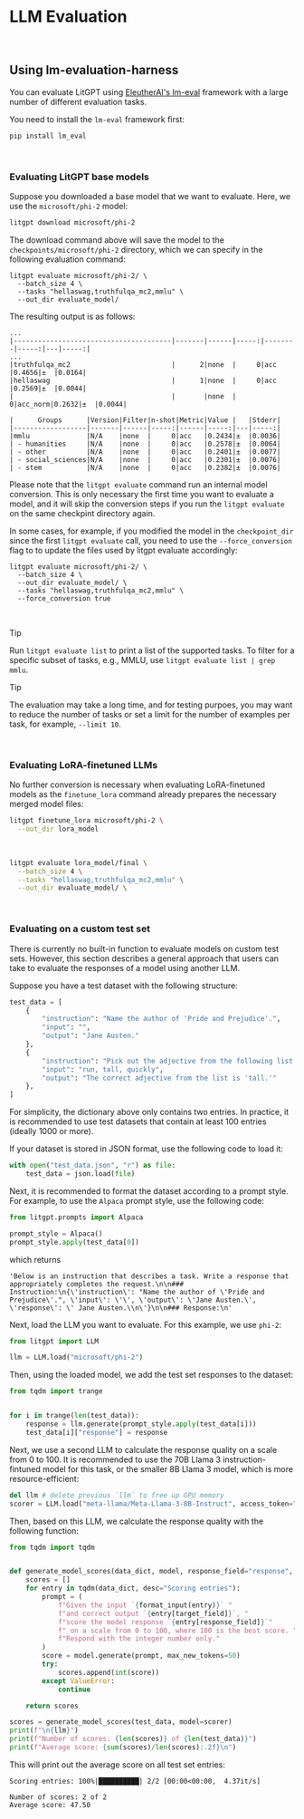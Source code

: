 # LLM Evaluation

&nbsp;

## Using lm-evaluation-harness

You can evaluate LitGPT using [EleutherAI's lm-eval](https://github.com/EleutherAI/lm-evaluation-harness) framework with a large number of different evaluation tasks.

You need to install the `lm-eval` framework first:

```bash
pip install lm_eval
```

&nbsp;

### Evaluating LitGPT base models

Suppose you downloaded a base model that we want to evaluate. Here, we use the `microsoft/phi-2` model:

```bash
litgpt download microsoft/phi-2
```

The download command above will save the model to the `checkpoints/microsoft/phi-2` directory, which we can
specify in the following evaluation command:


```
litgpt evaluate microsoft/phi-2/ \
  --batch_size 4 \
  --tasks "hellaswag,truthfulqa_mc2,mmlu" \
  --out_dir evaluate_model/
```

The resulting output is as follows:

```
...
|---------------------------------------|-------|------|-----:|--------|-----:|---|-----:|
...
|truthfulqa_mc2                         |      2|none  |     0|acc     |0.4656|±  |0.0164|
|hellaswag                              |      1|none  |     0|acc     |0.2569|±  |0.0044|
|                                       |       |none  |     0|acc_norm|0.2632|±  |0.0044|

|      Groups      |Version|Filter|n-shot|Metric|Value |   |Stderr|
|------------------|-------|------|-----:|------|-----:|---|-----:|
|mmlu              |N/A    |none  |     0|acc   |0.2434|±  |0.0036|
| - humanities     |N/A    |none  |     0|acc   |0.2578|±  |0.0064|
| - other          |N/A    |none  |     0|acc   |0.2401|±  |0.0077|
| - social_sciences|N/A    |none  |     0|acc   |0.2301|±  |0.0076|
| - stem           |N/A    |none  |     0|acc   |0.2382|±  |0.0076|
```


Please note that the `litgpt evaluate` command run an internal model conversion. 
This is only necessary the first time you want to evaluate a model, and it will skip the
conversion steps if you run the `litgpt evaluate` on the same checkpint directory again.

In some cases, for example, if you modified the model in the `checkpoint_dir` since the first `litgpt evaluate`
call, you need to use the `--force_conversion` flag to to update the files used by litgpt evaluate accordingly: 

```
litgpt evaluate microsoft/phi-2/ \
  --batch_size 4 \
  --out_dir evaluate_model/ \
  --tasks "hellaswag,truthfulqa_mc2,mmlu" \
  --force_conversion true
```

&nbsp;

> [!TIP]
> Run `litgpt evaluate list` to print a list
> of the supported tasks. To filter for a specific subset of tasks, e.g., MMLU, use `litgpt evaluate list | grep mmlu`.

> [!TIP]
> The evaluation may take a long time, and for testing purpoes, you may want to reduce the number of tasks
> or set a limit for the number of examples per task, for example, `--limit 10`.




&nbsp;

### Evaluating LoRA-finetuned LLMs

No further conversion is necessary when evaluating LoRA-finetuned models as the `finetune_lora` command already prepares the necessary merged model files:

```bash
litgpt finetune_lora microsoft/phi-2 \
  --out_dir lora_model
```

&nbsp;

```bash
litgpt evaluate lora_model/final \
  --batch_size 4 \
  --tasks "hellaswag,truthfulqa_mc2,mmlu" \
  --out_dir evaluate_model/ \
```


&nbsp;

### Evaluating on a custom test set

There is currently no built-in function to evaluate models on custom test sets. However, this section describes a general approach that users can take to evaluate the responses of a model using another LLM.

Suppose you have a test dataset with the following structure:

```python
test_data = [
    {
        "instruction": "Name the author of 'Pride and Prejudice'.",
        "input": "",
        "output": "Jane Austen."
    },
    {
        "instruction": "Pick out the adjective from the following list.",
        "input": "run, tall, quickly",
        "output": "The correct adjective from the list is 'tall.'"
    },
]
```

For simplicity, the dictionary above only contains two entries. In practice, it is recommended to use test datasets that contain at least 100 entries (ideally 1000 or more).

If your dataset is stored in JSON format, use the following code to load it:

```python
with open("test_data.json", "r") as file:
    test_data = json.load(file)
```

Next, it is recommended to format the dataset according to a prompt style. For example, to use the `Alpaca` prompt style, use the following code:

```python
from litgpt.prompts import Alpaca

prompt_style = Alpaca()
prompt_style.apply(test_data[0])
```

which returns

```
'Below is an instruction that describes a task. Write a response that appropriately completes the request.\n\n### Instruction:\n{\'instruction\': "Name the author of \'Pride and Prejudice\'.", \'input\': \'\', \'output\': \'Jane Austen.\', \'response\': \' Jane Austen.\\n\'}\n\n### Response:\n'
```

Next, load the LLM you want to evaluate. For this example, we use `phi-2`:

```python
from litgpt import LLM

llm = LLM.load("microsoft/phi-2")
```

Then, using the loaded model, we add the test set responses to the dataset:


```python
from tqdm import trange


for i in trange(len(test_data)):
    response = llm.generate(prompt_style.apply(test_data[i]))
    test_data[i]["response"] = response
```

Next, we use a second LLM to calculate the response quality on a scale from 0 to 100. It is recommended to use the 70B Llama 3 instruction-fintuned model for this task, or the smaller 8B Llama 3 model, which is more resource-efficient:


```python
del llm # delete previous `llm` to free up GPU memory
scorer = LLM.load("meta-llama/Meta-Llama-3-8B-Instruct", access_token="...")
```

Then, based on this LLM, we calculate the response quality with the following function:

```python
from tqdm import tqdm


def generate_model_scores(data_dict, model, response_field="response", target_field="output"):
    scores = []
    for entry in tqdm(data_dict, desc="Scoring entries"):
        prompt = (
            f"Given the input `{format_input(entry)}` "
            f"and correct output `{entry[target_field]}`, "
            f"score the model response `{entry[response_field]}`"
            f" on a scale from 0 to 100, where 100 is the best score. "
            f"Respond with the integer number only."
        )
        score = model.generate(prompt, max_new_tokens=50)
        try:
            scores.append(int(score))
        except ValueError:
            continue

    return scores
```


```python
scores = generate_model_scores(test_data, model=scorer)
print(f"\n{llm}")
print(f"Number of scores: {len(scores)} of {len(test_data)}")
print(f"Average score: {sum(scores)/len(scores):.2f}\n")
```

This will print out the average score on all test set entries:

```
Scoring entries: 100%|██████████| 2/2 [00:00<00:00,  4.37it/s]

Number of scores: 2 of 2
Average score: 47.50
```